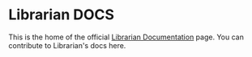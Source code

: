 # Librarian DOCS

This is the home of the official [Librarian Documentation](https://librarianphp.dev) page. You can contribute to Librarian's docs here.